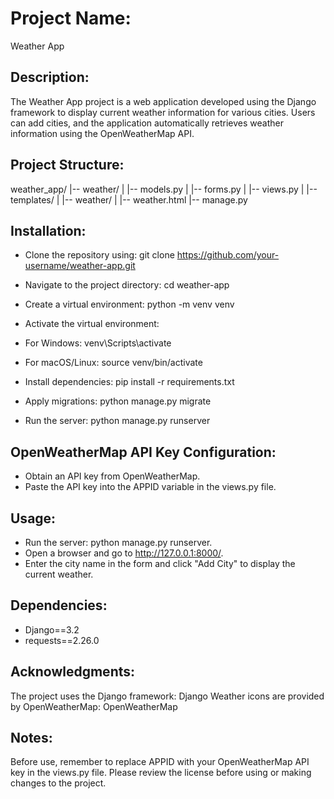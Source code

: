 # Project Name: 
Weather App

## Description:
The Weather App project is a web application developed using the Django framework to display current weather information for various cities. Users can add cities, and the application automatically retrieves weather information using the OpenWeatherMap API.

## Project Structure:

weather_app/
|-- weather/
|   |-- models.py
|   |-- forms.py
|   |-- views.py
|   |-- templates/
|       |-- weather/
|           |-- weather.html
|-- manage.py

## Installation:

- Clone the repository using: git clone https://github.com/your-username/weather-app.git

- Navigate to the project directory: cd weather-app

- Create a virtual environment: python -m venv venv

- Activate the virtual environment:

- For Windows: venv\Scripts\activate

- For macOS/Linux: source venv/bin/activate

- Install dependencies: pip install -r requirements.txt

- Apply migrations: python manage.py migrate

- Run the server: python manage.py runserver

## OpenWeatherMap API Key Configuration:

- Obtain an API key from OpenWeatherMap.
- Paste the API key into the APPID variable in the views.py file.

## Usage:

- Run the server: python manage.py runserver.
- Open a browser and go to http://127.0.0.1:8000/.
- Enter the city name in the form and click "Add City" to display the current weather.

## Dependencies:
- Django==3.2
- requests==2.26.0

## Acknowledgments:

The project uses the Django framework: Django
Weather icons are provided by OpenWeatherMap: OpenWeatherMap

## Notes:

Before use, remember to replace APPID with your OpenWeatherMap API key in the views.py file.
Please review the license before using or making changes to the project.
